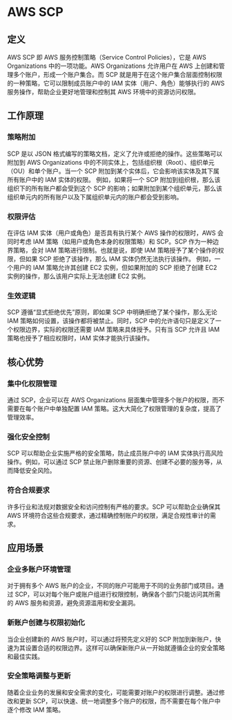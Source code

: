 # AWS SCP

## 定义

AWS SCP 即 AWS 服务控制策略（Service Control Policies），它是 AWS Organizations 中的一项功能。AWS Organizations 允许用户在
AWS 上创建和管理多个账户，形成一个账户集合。而 SCP 就是用于在这个账户集合层面控制权限的一种策略，它可以限制成员账户中的 IAM
实体（用户、角色）能够执行的 AWS 服务操作，帮助企业更好地管理和控制其 AWS 环境中的资源访问权限。

## 工作原理

### 策略附加

SCP 是以 JSON 格式编写的策略文档，定义了允许或拒绝的操作。这些策略可以附加到 AWS Organizations
中的不同实体上，包括组织根（Root）、组织单元（OU）和单个账户。当一个 SCP 附加到某个实体后，它会影响该实体及其下属所有账户中的
IAM 实体的权限。
例如，如果将一个 SCP 附加到组织根，那么该组织下的所有账户都会受到这个 SCP 的影响；如果附加到某个组织单元，那么该组织单元内的所有账户以及下属组织单元内的账户都会受到影响。

### 权限评估

在评估 IAM 实体（用户或角色）是否具有执行某个 AWS 操作的权限时，AWS 会同时考虑 IAM 策略（如用户或角色本身的权限策略）和
SCP。SCP 作为一种边界策略，会对 IAM 策略进行限制。也就是说，即使 IAM 策略授予了某个操作的权限，但如果 SCP 拒绝了该操作，那么
IAM 实体仍然无法执行该操作。
例如，一个用户的 IAM 策略允许其创建 EC2 实例，但如果附加的 SCP 拒绝了创建 EC2 实例的操作，那么该用户实际上无法创建 EC2 实例。

### 生效逻辑

SCP 遵循“显式拒绝优先”原则，即如果 SCP 中明确拒绝了某个操作，那么无论 IAM 策略如何设置，该操作都将被禁止。同时，SCP
中的允许语句只是定义了一个权限边界，实际的权限还需要 IAM 策略来具体授予。只有当 SCP 允许且 IAM 策略也授予了相应权限时，IAM
实体才能执行该操作。

## 核心优势

### 集中化权限管理

通过 SCP，企业可以在 AWS Organizations 层面集中管理多个账户的权限，而不需要在每个账户中单独配置 IAM
策略。这大大简化了权限管理的复杂度，提高了管理效率。

### 强化安全控制

SCP 可以帮助企业实施严格的安全策略，防止成员账户中的 IAM 实体执行高风险操作。例如，可以通过 SCP
禁止账户删除重要的资源、创建不必要的服务等，从而降低安全风险。

### 符合合规要求

许多行业和法规对数据安全和访问控制有严格的要求。SCP 可以帮助企业确保其 AWS 环境符合这些合规要求，通过精确控制账户的权限，满足合规性审计的需求。

## 应用场景

### 企业多账户环境管理

对于拥有多个 AWS 账户的企业，不同的账户可能用于不同的业务部门或项目。通过 SCP，可以对每个账户或账户组进行权限控制，确保各个部门只能访问其所需的
AWS 服务和资源，避免资源滥用和安全漏洞。

### 新账户创建与权限初始化

当企业创建新的 AWS 账户时，可以通过将预先定义好的 SCP 附加到新账户，快速为其设置合适的权限边界。这样可以确保新账户从一开始就遵循企业的安全策略和最佳实践。

### 安全策略调整与更新

随着企业业务的发展和安全需求的变化，可能需要对账户的权限进行调整。通过修改和更新 SCP，可以快速、统一地调整多个账户的权限，而不需要在每个账户中逐个修改
IAM 策略。 
